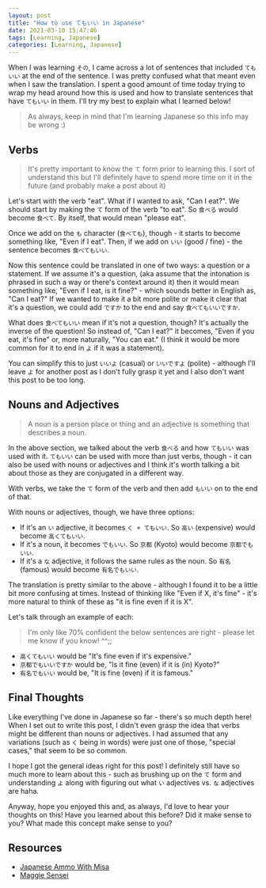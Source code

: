 ```yaml
---
layout: post
title: "How to use てもいい in Japanese"
date: 2021-03-10 15:47:46
tags: [Learning, Japanese]
categories: [Learning, Japanese]
---
```


When I was learning `その`, I came across a lot of sentences that included `てもいい` at the
end of the sentence. I was pretty confused what that meant even when I saw the translation. I spent
a good amount of time today trying to wrap my head around how this is used and how to translate
sentences that have `てもいい` in them. I'll try my best to explain what I learned below!

> As always, keep in mind that I'm learning Japanese so this info may be wrong :)

## Verbs

> It's pretty important to know the `て` form prior to learning this. I sort of understand this
> but I'll definitely have to spend more time on it in the future (and probably make a post about it)

Let's start with the verb "eat". What if I wanted to ask, "Can I eat?". We should start by making
the `て` form of the verb "to eat". So `食べる` would become `食べて`. By itself, that would mean
"please eat".

Once we add on the `も` character (`食べても`), though - it starts to become something like,
"Even if I eat". Then, if we add on `いい` (good / fine) - the sentence becomes `食べてもいい`.

Now this sentence could be translated in one of two ways: a question or a statement.
If we assume it's a question, (aka assume that the intonation is phrased in such a way or
there's context around it) then it would mean something like, "Even if I eat, is it fine?" - which
sounds better in English as, "Can I eat?" If we wanted to make it a bit more polite or make it clear
that it's a question, we could add `ですか` to the end and say `食べてもいいですか`.

What does `食べてもいい` mean if it's not a question, though? It's actually the inverse of the
question! So instead of, "Can I eat?" it becomes, "Even if you eat, it's fine" or, more naturally,
"You can eat." (I think it would be more common for it to end in `よ` if it was a statement).

You can simplify this to just `いいよ` (casual) or `いいですよ` (polite) - although I'll leave `よ`
for another post as I don't fully grasp it yet and I also don't want this post to be too long.

## Nouns and Adjectives

> A noun is a person place or thing and an adjective is something that describes a noun.

In the above section, we talked about the verb `食べる` and how `てもいい` was used with it.
`てもいい` can be used with more than just verbs, though - it can also be used with nouns or
adjectives and I think it's worth talking a bit about those as they are conjugated in a different way.

With verbs, we take the `て` form of the verb and then add `もいい` on to the end of that.

With nouns or adjectives, though, we have three options:

- If it's an `い` adjective, it becomes `く + てもいい`. So `高い` (expensive) would become `高くてもいい`.
- If it's a noun, it becomes `でもいい`. So `京都` (Kyoto) would become `京都でもいい`.
- If it's a `な` adjective, it follows the same rules as the noun. So `有名` (famous) would become `有名でもいい`.

The translation is pretty similar to the above - although I found it to be a little bit more
confusing at times. Instead of thinking like "Even if X, it's fine" - it's more natural to think
of these as "it is fine even if it is X".

Let's talk through an example of each:

> I'm only like 70% confident the below sentences are right - please let me know if you know! ^^;;

- `高くてもいい` would be "It's fine even if it's expensive."
- `京都でもいいですか` would be, "Is it fine (even) if it is (in) Kyoto?"
- `有名でもいい` would be, "It is fine (even) if it is famous."

## Final Thoughts

Like everything I've done in Japanese so far - there's so much depth here! When I set out to write
this post, I didn't even grasp the idea that verbs might be different than nouns or adjectives. I
had assumed that any variations (such as `く` being in words) were just one of those, "special
cases," that seem to be so common.

I hope I got the general ideas right for this post! I definitely still have so much more to learn
about this - such as brushing up on the `て` form and understanding `よ` along with figuring out
what `い` adjectives vs. `な` adjectives are haha.

Anyway, hope you enjoyed this and, as always, I'd love to hear your thoughts on this! Have you
learned about this before? Did it make sense to you? What made this concept make sense to you?

## Resources

- [Japanese Ammo With Misa](https://youtu.be/nzWMEOla0iM)
- [Maggie Sensei](https://maggiesensei.com/2015/06/22/how-to-use-%E3%81%A6%E3%82%82-temo/)
